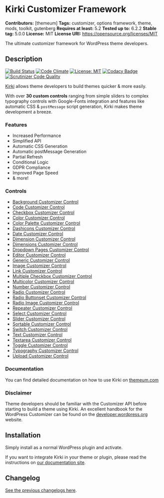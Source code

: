 # Kirki Customizer Framework #
**Contributors:** [themeum]
**Tags:** customizer, options framework, theme, mods, toolkit, gutenberg
**Requires at least:** 5.2
**Tested up to:** 6.2.2
**Stable tag:** 5.0.0
**License:** MIT
**License URI:** https://opensource.org/licenses/MIT

The ultimate customizer framework for WordPress theme developers.

## Description ##

[![Build Status](https://travis-ci.org/aristath/kirki.svg?branch=develop)](https://travis-ci.org/aristath/kirki) [![Code Climate](https://codeclimate.com/github/aristath/kirki/badges/gpa.svg)](https://codeclimate.com/github/aristath/kirki) [![License: MIT](https://img.shields.io/badge/License-MIT-yellow.svg)](https://opensource.org/licenses/MIT) [![Codacy Badge](https://api.codacy.com/project/badge/Grade/66d6d8b6a4654cd18686ed1cd9f1bfb3)](https://www.codacy.com/app/aristath/kirki?utm_source=github.com&amp;utm_medium=referral&amp;utm_content=aristath/kirki&amp;utm_campaign=Badge_Grade) [![Scrutinizer Code Quality](https://scrutinizer-ci.com/g/aristath/kirki/badges/quality-score.png?b=develop)](https://scrutinizer-ci.com/g/aristath/kirki/?branch=develop)

[Kirki](https://www.themeum.com/kirki/) allows theme developers to build themes quicker & more easily.

With over **30 custom controls** ranging from simple sliders to complex typography controls with Google-Fonts integration and features like automatic CSS & `postMessage` script generation, Kirki makes theme development a breeze.

### Features ###
* Increased Performance
* Simplified API
* Automatic CSS Generation
* Automatic postMessage Generation
* Partial Refresh
* Conditional Logic
* GDPR Compliance
* Improved Page Speed
* & more!

### Controls ###

* [Background Customizer Control](https://docs.themeum.com/kirki/controls/background/)
* [Code Customizer Control](https://docs.themeum.com/kirki/controls/code/)
* [Checkbox Customizer Control](https://docs.themeum.com/kirki/controls/checkbox/)
* [Color Customizer Control](https://docs.themeum.com/kirki/controls/color/)
* [Color Palette Customizer Control](https://docs.themeum.com/kirki/controls/color-palette/)
* [Dashicons Customizer Control](https://docs.themeum.com/kirki/controls/dashicons/)
* [Date Customizer Control](https://docs.themeum.com/kirki/controls/date/)
* [Dimension Customizer Control](https://docs.themeum.com/kirki/controls/dimension/)
* [Dimensions Customizer Control](https://docs.themeum.com/kirki/controls/dimensions/)
* [Dropdown Pages Customizer Control](https://docs.themeum.com/kirki/controls/dropdown-pages/)
* [Editor Customizer Control](https://docs.themeum.com/kirki/controls/editor/)
* [Generic Customizer Control](https://docs.themeum.com/kirki/controls/generic/)
* [Image Customizer Control](https://docs.themeum.com/kirki/controls/image/)
* [Link Customizer Control](https://docs.themeum.com/kirki/controls/url/)
* [Multiple Checkbox Customizer Control](https://docs.themeum.com/kirki/controls/multicheck/)
* [Multicolor Customizer Control](https://docs.themeum.com/kirki/controls/multicolor/)
* [Number Customizer Control](https://docs.themeum.com/kirki/controls/number/)
* [Radio Customizer Control](https://docs.themeum.com/kirki/controls/radio/)
* [Radio Buttonset Customizer Control](https://docs.themeum.com/kirki/controls/radio-buttonset/)
* [Radio Image Customizer Control](https://docs.themeum.com/kirki/controls/radio-image/)
* [Repeater Customizer Control](https://docs.themeum.com/kirki/controls/repeater/)
* [Select Customizer Control](https://docs.themeum.com/kirki/controls/select/)
* [Slider Customizer Control](https://docs.themeum.com/kirki/controls/slider/)
* [Sortable Customizer Control](https://docs.themeum.com/kirki/controls/sortable/)
* [Switch Customizer Control](https://docs.themeum.com/kirki/controls/switch/)
* [Text Customizer Control](https://docs.themeum.com/kirki/controls/text/)
* [Textarea Customizer Control](https://docs.themeum.com/kirki/controls/textarea/)
* [Toggle Customizer Control](https://docs.themeum.com/kirki/controls/toggle/)
* [Typography Customizer Control](https://docs.themeum.com/kirki/controls/typography/)
* [Upload Customizer Control](https://docs.themeum.com/kirki/controls/upload/)


### Documentation ###

You can find detailed documentation on how to use Kirki on [themeum.com](https://www.themeum.com/kirki/)

### Disclaimer ###

Theme developers should be familiar with the Customizer API before starting to build a theme using Kirki. An excellent handbook for the WordPress Customizer can be found on the [developer.wordpress.org](https://developer.wordpress.org/themes/customize-api/) website.

## Installation ##

Simply install as a normal WordPress plugin and activate.

If you want to integrate Kirki in your theme or plugin, please read the instructions on [our documentation site](https://docs.themeum.com/kirki/getting-started/integration/).

## Changelog ##

[See the previous changelogs here](https://github.com/kirki-framework/kirki/blob/master/CHANGELOG.md).
